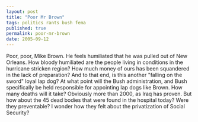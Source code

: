 ```yaml
---
layout: post
title: "Poor Mr Brown"
tags: politics rants bush fema
published: true
permalink: poor-mr-brown
date: 2005-09-12
---
```


Poor, poor, Mike Brown.  He feels humiliated that he was pulled out of New Orleans.  How bloody humiliated are the people living in conditions in the hurricane stricken region?   How much money of ours has been squandered in the lack of preparation?  And to that end, is this another "falling on the sword" loyal lap dog?  At what point will the Bush administration, and Bush specifically be held responsible for appointing lap dogs like Brown.  How many deaths will it take?  Obviously more than 2000, as Iraq has proven.  But how about the 45 dead bodies that were found in the hospital today?  Were they preventable?  I wonder how they felt about the privatization of Social Security?
